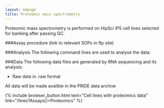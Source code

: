 ```yaml
---
layout: mdpage
title: Proteomic mass spectrometry
---
```


Proteomic mass spectrometry is performed on HipSci iPS cell lines selected for banking after passing QC.

###Assay procedure
(link to relevant SOPs in ftp site)

###Analysis
The following command lines are used to analyse the data:

###Data
The following data files are generated by RNA sequencing and its analysis:
*   Raw data in .raw format

All data will be made availble in the PRIDE data archive

{% include browser_button.html text="Cell lines with proteomics data" link="/lines?Assays[]=Proteomics" %}
